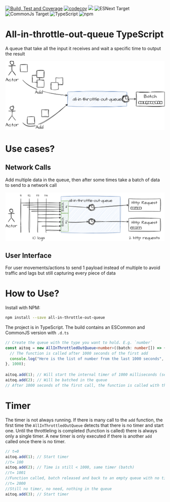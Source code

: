 [![Build, Test and Coverage](https://github.com/MrDesjardins/all-in-throttle-out-queue/actions/workflows/action.yml/badge.svg)](https://github.com/MrDesjardins/all-in-throttle-out-queue/actions/workflows/action.yml)
[![codecov](https://codecov.io/gh/MrDesjardins/all-in-throttle-out-queue/branch/master/graph/badge.svg?token=0HGGX9Z9OW)](https://codecov.io/gh/MrDesjardins/all-in-throttle-out-queue)
[![](https://img.shields.io/badge/Benchmark-%E2%9C%85-brightgreen)](https://mrdesjardins.github.io/all-in-throttle-out-queue/dev/bench/)
![ESNext Target](https://img.shields.io/badge/Target-ESNEXT-brightgreen.svg?style=plastic)
![CommonJs Target](https://img.shields.io/badge/Target-CommonJS-brightgreen?style=plastic)
![TypeScript](https://img.shields.io/badge/typescript-%23007ACC.svg?style=plastic&logo=typescript&logoColor=white)
![npm](https://img.shields.io/npm/dt/all-in-throttle-out-queue?label=NPM%20download&style=plastic)

# All-in-throttle-out-queue TypeScript

A queue that take all the input it receives and wait a specific time to output the result

![](./readme_assets/queue_npm.drawio.png)

# Use cases?

## Network Calls

Add multiple data in the queue, then after some times take a batch of data to send to a network call

![](./readme_assets/queue_npm2.drawio.png)

## User Interface

For user movements/actions to send 1 payload instead of multiple to avoid traffic and lags but still capturing every piece of data

# How to Use?

Install with NPM:

```sh
npm install --save all-in-throttle-out-queue
```

The project is in TypeScript. The build contains an ESCommon and CommonJS version with `.d.ts`

```typescript
// Create the queue with the type you want to hold. E.g. `number`
const aitoq = new AllInThrottledOutQueue<number>((batch: number[]) => {
  // The function is called after 1000 seconds of the first add
  console.log("Here is the list of number from the last 1000 seconds", batch);
}, 1000);

aitoq.add(1); // Will start the internal timer of 1000 milliseconds (see the second parameter)
aitoq.add(2); // Will be batched in the queue
// After 1000 seconds of the first call, the function is called with the argument [1, 2]
```

# Timer

The timer is not always running. If there is many call to the `add` function, the first time the `AllInThrottledOutQueue` detects that there is no timer and start one. Until the throttleling is completed (function is called) there is always only a single timer. A new timer is only executed if there is another `add` called once there is no timer.

```typescript
// t=0
aitoq.add(1); // Start timer
//t= 100
aitoq.add(2); // Time is still < 1000, same timer (batch)
//t= 1001
//Function called, batch released and back to an empty queue with no timer
//t= 2000
//Still no timer, no need, nothing in the queue
aitoq.add(3); // Start timer
```

